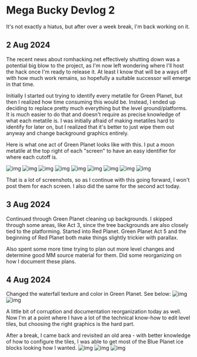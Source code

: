 # Mega Bucky Devlog 2

It's not exactly a hiatus, but after over a week break, I'm back working on it.

## 2 Aug 2024

The recent news about romhacking.net effectively shutting down was a potential big blow to the project, as I'm now left wondering where I'll host the hack once I'm ready to release it. At least I know that will be a ways off with how much work remains, so hopefully a suitable successor will emerge in that time.

Initially I started out trying to identify every metatile for Green Planet, but then I realized how time consuming this would be. Instead, I ended up deciding to replace pretty much everything but the level ground/platforms. It is much easier to do that and doesn't require as precise knowledge of what each metatile is. I was initially afraid of making metatiles hard to identify for later on, but I realized that it's better to just wipe them out anyway and change background graphics entirely.

Here is what one act of Green Planet looks like with this. I put a moon metatile at the top right of each "screen" to have an easy identifier for where each cutoff is.

![img](./screens-02/1.PNG) 
![img](./screens-02/2.PNG) 
![img](./screens-02/3.PNG) 
![img](./screens-02/4.PNG) 
![img](./screens-02/5.PNG) 
![img](./screens-02/6.PNG) 
![img](./screens-02/7.PNG) 
![img](./screens-02/8.PNG) 
![img](./screens-02/9.PNG) 

That is a lot of screenshots, so as I continue with this going forward, I won't post them for each screen. I also did the same for the second act today.

## 3 Aug 2024

Continued through Green Planet cleaning up backgrounds. I skipped through some areas, like Act 3, since the tree backgrounds are also closely tied to the platforming. Started into Red Planet. Green Planet Act 5 and the beginning of Red Planet both make things slightly trickier with parallax. 

Also spent some more time trying to plan out more level changes and determine good MM source material for them. Did some reorganizing on how I document these plans.

## 4 Aug 2024

Changed the waterfall texture and color in Green Planet. See below:
![img](./screens-02/10.PNG) 
![img](./screens-02/11.PNG)

A little bit of corruption and documentation reorganization today as well. Now I'm at a point where I have a lot of the technical know-how to edit level tiles, but choosing the right graphics is the hard part.

After a break, I came back and revisited an old area - with better knowledge of how to configure the tiles, I was able to get most of the Blue Planet ice blocks looking how I wanted.
![img](./screens-02/12.PNG)
![img](./screens-02/13.PNG)
![img](./screens-02/14.PNG)
